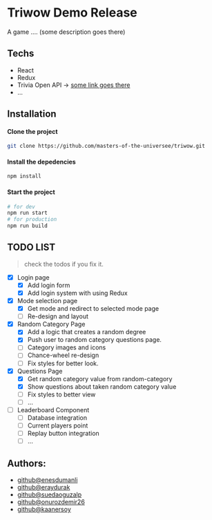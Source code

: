 # Triwow Demo Release

A game .... (some description goes there)

## Techs

- React
- Redux
- Trivia Open API -> [some link goes there](https://google.com)
- ...

## Installation

#### Clone the project

```bash
git clone https://github.com/masters-of-the-universee/triwow.git
```

#### Install the depedencies

```bash
npm install
```

#### Start the project

```bash
# for dev
npm run start
# for production
npm run build
```

## TODO LIST

> check the todos if you fix it.

- [x] Login page
  - [x] Add login form
  - [x] Add login system with using Redux

- [x] Mode selection page
  - [x] Get mode and redirect to selected mode page
  - [ ] Re-design and layout

- [x] Random Category Page
  - [x] Add a logic that creates a random degree
  - [x] Push user to random category questions page.
  - [ ] Category images and icons
  - [ ] Chance-wheel re-design
  - [ ] Fix styles for better look.

- [x] Questions Page
  - [x] Get random category value from random-category
  - [x] Show questions about taken random category value
  - [ ] Fix styles to better view
  - [ ] ...

- [ ] Leaderboard Component
  - [ ] Database integration 
  - [ ] Current players point
  - [ ] Replay button integration
  - [ ] ...
## Authors:

- [github@enesdumanli](https://github.com/enesdumanli)
- [github@eraydurak](https://github.com/eraydurak)
- [github@suedaoguzalp](https://github.com/suedaoguzalp)
- [github@onurozdemir26](https://github.com/onurozdemir26)
- [github@kaanersoy](https://github.com/kaanersoy)
